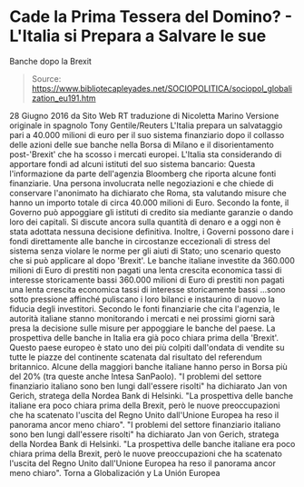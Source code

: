 # Cade la Prima Tessera del Domino? - L'Italia si Prepara a Salvare le sue 
Banche dopo la Brexit

> Source: https://www.bibliotecapleyades.net/SOCIOPOLITICA/sociopol_globalization_eu191.htm

28 Giugno 2016
da Sito Web RT
traduzione di Nicoletta Marino
Versione originale in spagnolo
Tony Gentile/Reuters
L'Italia prepara un salvataggio
pari a 40.000 milioni di euro per il suo sistema finanziario
dopo il collasso delle azioni delle sue banche
nella Borsa di Milano
e il disorientamento post-'Brexit'
che ha scosso i mercati europei.
L'Italia sta considerando di apportare fondi ad alcuni istituti del suo sistema bancario: Questa l'informazione da parte dell'agenzia Bloomberg che riporta alcune fonti finanziarie.
Una persona involucrata nelle negoziazioni e che chiede di conservare l'anonimato ha dichiarato che Roma, sta valutando misure che hanno un importo totale di circa 40.000 milioni di Euro.
Secondo la fonte, il Governo può appoggiare gli istituti di credito sia mediante garanzie o dando loro dei capitali. Si discute ancora sulla quantità di denaro e a oggi non è stata adottata nessuna decisione definitiva.
Inoltre, i Governi possono dare i fondi direttamente alle banche in circostanze eccezionali di stress del sistema senza violare le norme per gli aiuti di Stato; uno scenario questo che si può applicare al dopo 'Brexit'.
Le banche italiane investite da
360.000 milioni di Euro di prestiti non pagati una lenta crescita economica tassi di interesse storicamente bassi
360.000 milioni di Euro di prestiti non pagati
una lenta crescita economica
tassi di interesse storicamente bassi
...sono sotto pressione affinché puliscano i loro bilanci e instaurino di nuovo la fiducia degli investitori.
Secondo le fonti finanziarie che cita l'agenzia, le autorità italiane stanno monitorando i mercati e nei prossimi giorni sarà presa la decisione sulle misure per appoggiare le banche del paese.
La prospettiva delle banche in Italia
era già poco chiara prima della 'Brexit'.
Questo paese europeo è stato uno dei più colpiti dall'ondata di vendite su tutte le piazze del continente scatenata dal risultato del referendum britannico.
Alcune della maggiori banche italiane hanno perso in Borsa più del 20% (tra queste anche Intesa SanPaolo).
"I problemi del settore finanziario italiano sono ben lungi dall'essere risolti" ha dichiarato Jan von Gerich, stratega della Nordea Bank di Helsinki. "La prospettiva delle banche italiane era poco chiara prima della Brexit, però le nuove preoccupazioni che ha scatenato l'uscita del Regno Unito dall'Unione Europea ha reso il panorama ancor meno chiaro".
"I problemi del settore finanziario italiano sono ben lungi dall'essere risolti" ha dichiarato Jan von Gerich, stratega della Nordea Bank di Helsinki.
"La prospettiva delle banche italiane era poco chiara prima della Brexit, però le nuove preoccupazioni che ha scatenato l'uscita del Regno Unito dall'Unione Europea ha reso il panorama ancor meno chiaro".
Torna a Globalización y La Unión Europea
